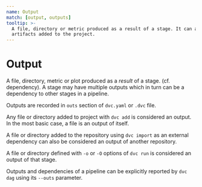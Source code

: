 ```yaml
---
name: Output
match: [output, outputs]
tooltip: >-
  A file, directory or metric produced as a result of a stage. It can also mean
  artifacts added to the project.
---
```


# Output

A file, directory, <abbr>metric</abbr> or <abbr>plot</abbr> produced as a
_result_ of a <abbr>stage</abbr>. (cf. <abbr>dependency</abbr>). A stage may
have multiple outputs which in turn can be a dependency to other stages in a
<abbr>pipeline</abbr>.

Outputs are recorded in `outs` section of `dvc.yaml` or `.dvc` file.

Any file or directory added to <abbr>project</abbr> with `dvc add` is considered
an output. In the most basic case, a file is an output of itself.

A file or directory added to the <abbr>repository</abbr> using `dvc import` as
an <abbr>external dependency</abbr> can also be considered an output of another
repository.

A file or directory defined with `-o` or `-O` options of `dvc run` is considered
an output of that <abbr>stage</abbr>.

Outputs and dependencies of a <abbr>pipeline</abbr> can be explicitly reported
by `dvc dag` using its `--outs` parameter.

